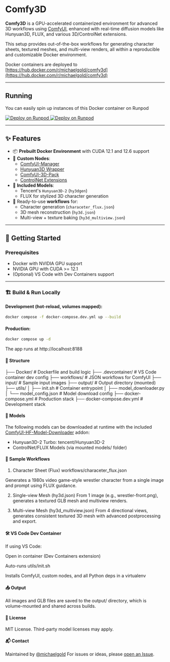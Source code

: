 # Comfy3D

**Comfy3D** is a GPU-accelerated containerized environment for advanced 3D workflows using [ComfyUI](https://github.com/comfyanonymous/ComfyUI), enhanced with real-time diffusion models like Hunyuan3D, FLUX, and various 3D/ControlNet extensions. 

This setup provides out-of-the-box workflows for generating character sheets, textured meshes, and multi-view renders, all within a reproducible and customizable Docker environment. 

Docker containers are deployed to [https://hub.docker.com/r/michaelgold/comfy3d](https://hub.docker.com/r/michaelgold/comfy3d)

---
## Running

You can easily spin up instances of this Docker container on Runpod

<a href="https://console.runpod.io/deploy?template=j75puttb7q&ref=74ihrngg" target="_blank" rel="noopener">
  <img alt="Deploy on Runpod" src="https://img.shields.io/badge/Deploy%20on%20Runpod-stable-0A0A0A?style=for-the-badge">
</a>

<a href="https://console.runpod.io/deploy?template=0qedwpn0gt&ref=74ihrngg" target="_blank" rel="noopener">
  <img alt="Deploy on Runpod" src="https://img.shields.io/badge/Deploy%20on%20Runpod-nightly-0A0A0A?style=for-the-badge">
</a>

---

## ✨ Features

- 📦 **Prebuilt Docker Environment** with CUDA 12.1 and 12.6 support
- 🧱 **Custom Nodes**:
  - [ComfyUI-Manager](https://github.com/ltdrdata/ComfyUI-Manager)
  - [Hunyuan3D Wrapper](https://github.com/kijai/ComfyUI-Hunyuan3DWrapper)
  - [ComfyUI-3D-Pack](https://github.com/MrForExample/ComfyUI-3D-Pack)
  - [ControlNet Extensions](https://github.com/cubiq/ComfyUI_essentials)
- 🧠 **Included Models**:
  - Tencent's `Hunyuan3D-2` (`hy3dgen`)
  - FLUX for stylized 3D character generation
- 🧪 Ready-to-use **workflows** for:
  - Character generation (`characeter_flux.json`)
  - 3D mesh reconstruction (`hy3d.json`)
  - Multi-view + texture baking (`hy3d_multiview.json`)

---

## 🐳 Getting Started

### Prerequisites

- Docker with NVIDIA GPU support
- NVIDIA GPU with CUDA >= 12.1
- (Optional) VS Code with Dev Containers support

---

### 🏗️ Build & Run Locally

#### Development (hot-reload, volumes mapped):

```bash
docker compose -f docker-compose.dev.yml up --build
```

#### Production:

```bash
docker compose up -d
```
The app runs at http://localhost:8188

#### 🧬 Structure

├── Docker/                # Dockerfile and build logic
├── .devcontainer/         # VS Code container dev config
├── workflows/             # JSON workflows for ComfyUI
├── input/                 # Sample input images
├── output/                # Output directory (mounted)
├── utils/
│   ├── init.sh            # Container entrypoint
│   ├── model_downloader.py
│   └── model_config.json  # Model download config
├── docker-compose.yml     # Production stack
├── docker-compose.dev.yml # Development stack

#### 🧠 Models
The following models can be downloaded at runtime with the included [ComfyUI-HF-Model-Downloader](https://github.com/michaelgold/ComfyUI-HF-Model-Downloader) addon:

- Hunyuan3D-2 Turbo: tencent/Hunyuan3D-2
- ControlNet/FLUX Models (via mounted models/ folder)

####  🧪 Sample Workflows
1. Character Sheet (Flux)
workflows/characeter_flux.json

Generates a 1980s video game-style wrestler character from a single image and prompt using FLUX guidance.

2. Single-view Mesh (hy3d.json)
From 1 image (e.g., wrestler-front.png), generates a textured GLB mesh and multiview renders.

3. Multi-view Mesh (hy3d_multiview.json)
From 4 directional views, generates consistent textured 3D mesh with advanced postprocessing and export.

#### 🛠️ VS Code Dev Container
If using VS Code:

Open in container (Dev Containers extension)

Auto-runs utils/init.sh

Installs ComfyUI, custom nodes, and all Python deps in a virtualenv

#### 📤 Output
All images and GLB files are saved to the output/ directory, which is volume-mounted and shared across builds.

#### 📜 License
MIT License. Third-party model licenses may apply.

####  📬 Contact
Maintained by [@michaelgold](https://x.com/michaelgold)
For issues or ideas, please [open an Issue](https://github.com/michaelgold/comfy3d/issues/new).
